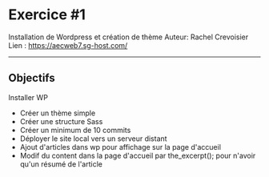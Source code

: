 # Exercice #1

Installation de Wordpress et création de thème
Auteur: Rachel Crevoisier
Lien : https://aecweb7.sg-host.com/

___
## Objectifs
Installer WP
- Créer un thème simple
- Créer une structure Sass
- Créer un minimum de 10 commits
- Déployer le site local vers un serveur distant
- Ajout d'articles dans wp pour affichage sur la page d'accueil
- Modif du content dans la page d'accueil par the_excerpt(); pour n'avoir qu'un résumé de l'article

